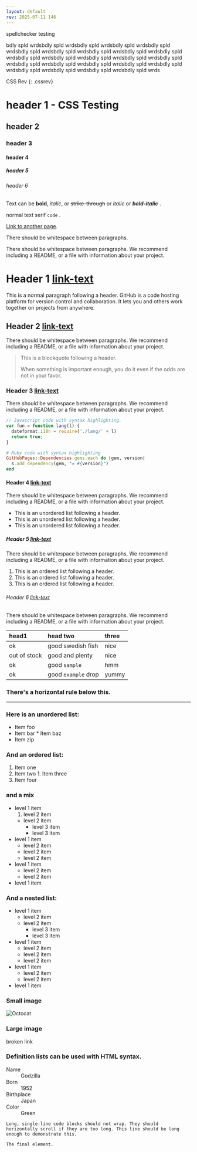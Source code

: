 ```yaml
---
layout: default
rev: 2025-07-11 146
---
```


spellchecker testing


<!-- cspell:disable-next-line -->
bdly spld wrdsbdly spld wrdsbdly spld wrdsbdly spld wrdsbdly spld wrdsbdly spld wrdsbdly spld wrdsbdly spld wrdsbdly spld wrdsbdly spld wrdsbdly spld wrdsbdly spld wrdsbdly spld wrdsbdly spld wrdsbdly spld wrdsbdly spld wrdsbdly spld wrdsbdly spld wrdsbdly spld wrdsbdly spld wrdsbdly spld wrdsbdly spld wrdsbdly spld wrdsbdly spld wrds




CSS Rev
{: .cssrev}

# header 1 - CSS Testing
## header 2
### header 3
#### header 4
##### header 5
###### header 6



Text can be **bold**, _italic_, or ~~strike-through~~ or *italic*  or ***bold-italic*** .

normal text <span class="serif"> serif </span> `code` .

[Link to another page](./another-page.html).

There should be whitespace between paragraphs.

There should be whitespace between paragraphs. We recommend including a README, or a file with information about your project.

# Header 1 [link-text](index.md)

This is a normal paragraph following a header. GitHub is a code hosting platform for version control and collaboration. It lets you and others work together on projects from anywhere.

## Header 2 [link-text](index.md)
There should be whitespace between paragraphs. We recommend including a README, or a file with information about your project.

> This is a blockquote following a header.
>
> When something is important enough, you do it even if the odds are not in your favor.

### Header 3 [link-text](index.md)
There should be whitespace between paragraphs. We recommend including a README, or a file with information about your project.

```js
// Javascript code with syntax highlighting.
var fun = function lang(l) {
  dateformat.i18n = require('./lang/' + l)
  return true;
}
```

```ruby
# Ruby code with syntax highlighting
GitHubPages::Dependencies.gems.each do |gem, version|
  s.add_dependency(gem, "= #{version}")
end
```

#### Header 4 [link-text](index.md)
There should be whitespace between paragraphs. We recommend including a README, or a file with information about your project.

*   This is an unordered list following a header.
*   This is an unordered list following a header.
*   This is an unordered list following a header.

##### Header 5 [link-text](index.md)
There should be whitespace between paragraphs. We recommend including a README, or a file with information about your project.

1.  This is an ordered list following a header.
2.  This is an ordered list following a header.
3.  This is an ordered list following a header.

###### Header 6 [link-text](index.md)
There should be whitespace between paragraphs. We recommend including a README, or a file with information about your project.

| head1        | head two          | three |
|:-------------|:------------------|:------|
| ok           | good swedish fish | nice  |
| out of stock | good and plenty   | nice  |
| ok           | good `sample`      | hmm   |
| ok           | good `example` drop | yummy  |

### There's a horizontal rule below this.

* * *

### Here is an unordered list:

*   Item foo
  *   Item bar
    *   Item baz
*   Item zip

### And an ordered list:

1.  Item one
  1.  Item two
    1.  Item three
1.  Item four

### and a mix

- level 1 item
  1. level 2 item
  - level 2 item
    - level 3 item
    - level 3 item
- level 1 item
  - level 2 item
  - level 2 item
  - level 2 item
- level 1 item
  - level 2 item
  - level 2 item
- level 1 item

### And a nested list:

- level 1 item
  - level 2 item
  - level 2 item
    - level 3 item
    - level 3 item
- level 1 item
  - level 2 item
  - level 2 item
  - level 2 item
- level 1 item
  - level 2 item
  - level 2 item
- level 1 item

### Small image

![Octocat](https://github.githubassets.com/images/icons/emoji/octocat.png)

### Large image

broken link


### Definition lists can be used with HTML syntax.

<dl>
<dt>Name</dt>
<dd>Godzilla</dd>
<dt>Born</dt>
<dd>1952</dd>
<dt>Birthplace</dt>
<dd>Japan</dd>
<dt>Color</dt>
<dd>Green</dd>
</dl>

```
Long, single-line code blocks should not wrap. They should horizontally scroll if they are too long. This line should be long enough to demonstrate this.
```

```
The final element.
```